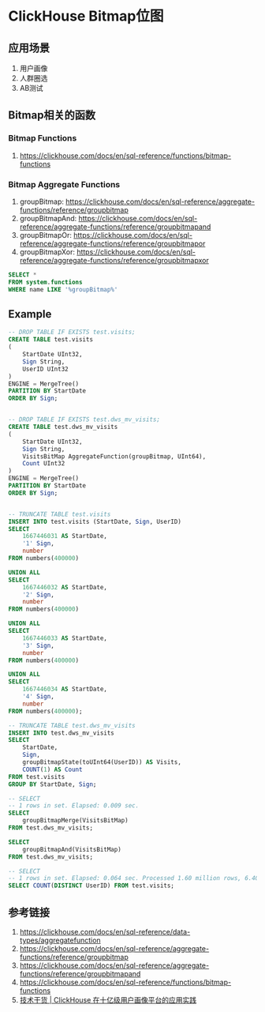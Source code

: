 # ClickHouse Bitmap位图



## 应用场景

1. 用户画像
2. 人群圈选
3. AB测试


## Bitmap相关的函数

### Bitmap Functions
1. https://clickhouse.com/docs/en/sql-reference/functions/bitmap-functions


### Bitmap Aggregate Functions
1. groupBitmap: https://clickhouse.com/docs/en/sql-reference/aggregate-functions/reference/groupbitmap
2. groupBitmapAnd: https://clickhouse.com/docs/en/sql-reference/aggregate-functions/reference/groupbitmapand
3. groupBitmapOr: https://clickhouse.com/docs/en/sql-reference/aggregate-functions/reference/groupbitmapor
4. groupBitmapXor: https://clickhouse.com/docs/en/sql-reference/aggregate-functions/reference/groupbitmapxor

```sql
SELECT *
FROM system.functions
WHERE name LIKE '%groupBitmap%'
```


## Example

```sql
-- DROP TABLE IF EXISTS test.visits;
CREATE TABLE test.visits
(
    StartDate UInt32,
    Sign String,
    UserID UInt32
)
ENGINE = MergeTree()
PARTITION BY StartDate
ORDER BY Sign;


-- DROP TABLE IF EXISTS test.dws_mv_visits;
CREATE TABLE test.dws_mv_visits
(
    StartDate UInt32,
    Sign String,
    VisitsBitMap AggregateFunction(groupBitmap, UInt64),
    Count UInt32
)
ENGINE = MergeTree()
PARTITION BY StartDate
ORDER BY Sign;


-- TRUNCATE TABLE test.visits
INSERT INTO test.visits (StartDate, Sign, UserID)
SELECT
    1667446031 AS StartDate,
    '1' Sign,
    number
FROM numbers(400000)

UNION ALL
SELECT
    1667446032 AS StartDate,
    '2' Sign,
    number
FROM numbers(400000)

UNION ALL
SELECT
    1667446033 AS StartDate,
    '3' Sign,
    number
FROM numbers(400000)

UNION ALL
SELECT
    1667446034 AS StartDate,
    '4' Sign,
    number
FROM numbers(400000);

-- TRUNCATE TABLE test.dws_mv_visits
INSERT INTO test.dws_mv_visits
SELECT
    StartDate,
    Sign,
    groupBitmapState(toUInt64(UserID)) AS Visits,
    COUNT(1) AS Count
FROM test.visits
GROUP BY StartDate, Sign;

-- SELECT
-- 1 rows in set. Elapsed: 0.009 sec.
SELECT
    groupBitmapMerge(VisitsBitMap)
FROM test.dws_mv_visits;

SELECT
    groupBitmapAnd(VisitsBitMap)
FROM test.dws_mv_visits;

-- SELECT
-- 1 rows in set. Elapsed: 0.064 sec. Processed 1.60 million rows, 6.40 MB (25.05 million rows/s., 100.22 MB/s.)
SELECT COUNT(DISTINCT UserID) FROM test.visits;
```


## 参考链接
1. https://clickhouse.com/docs/en/sql-reference/data-types/aggregatefunction
2. https://clickhouse.com/docs/en/sql-reference/aggregate-functions/reference/groupbitmap
3. https://clickhouse.com/docs/en/sql-reference/aggregate-functions/reference/groupbitmapand
4. https://clickhouse.com/docs/en/sql-reference/functions/bitmap-functions
5. [技术干货 | ClickHouse 在十亿级用户画像平台的应用实践](https://maimai.cn/article/detail?fid=1666603389&efid=FJ9ko6oJOUycWo_q5WdZDg)